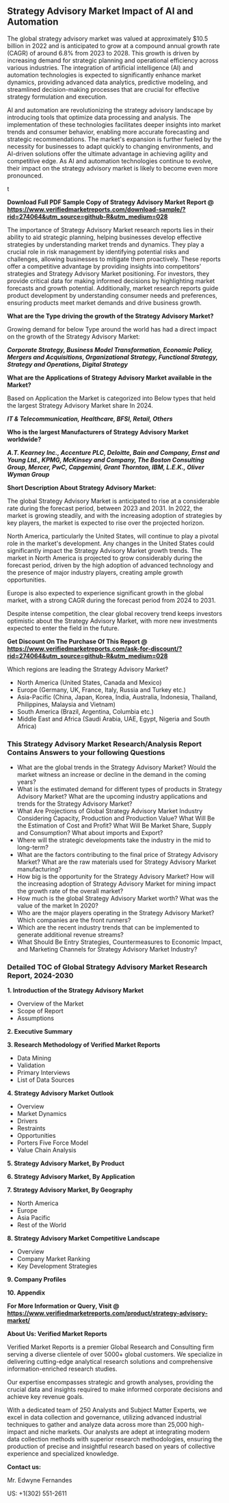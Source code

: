 <h2>Strategy Advisory Market Impact of AI and Automation</h2><p>The global strategy advisory market was valued at approximately $10.5 billion in 2022 and is anticipated to grow at a compound annual growth rate (CAGR) of around 6.8% from 2023 to 2028. This growth is driven by increasing demand for strategic planning and operational efficiency across various industries. The integration of artificial intelligence (AI) and automation technologies is expected to significantly enhance market dynamics, providing advanced data analytics, predictive modeling, and streamlined decision-making processes that are crucial for effective strategy formulation and execution.</p><p>AI and automation are revolutionizing the strategy advisory landscape by introducing tools that optimize data processing and analysis. The implementation of these technologies facilitates deeper insights into market trends and consumer behavior, enabling more accurate forecasting and strategic recommendations. The market's expansion is further fueled by the necessity for businesses to adapt quickly to changing environments, and AI-driven solutions offer the ultimate advantage in achieving agility and competitive edge. As AI and automation technologies continue to evolve, their impact on the strategy advisory market is likely to become even more pronounced.</p>t</p><p id="" class=""><strong>Download Full PDF Sample Copy of Strategy Advisory Market Report @ <a href="https://www.verifiedmarketreports.com/download-sample/?rid=274064&utm_source=github-R&utm_medium=028" target="_blank">https://www.verifiedmarketreports.com/download-sample/?rid=274064&utm_source=github-R&utm_medium=028</a></strong></p><p>The importance of&nbsp;Strategy Advisory Market research reports lies in their ability to aid strategic planning, helping businesses develop effective strategies by understanding market trends and dynamics. They play a crucial role in risk management by identifying potential risks and challenges, allowing businesses to mitigate them proactively. These reports offer a competitive advantage by providing insights into competitors' strategies and Strategy Advisory Market positioning. For investors, they provide critical data for making informed decisions by highlighting market forecasts and growth potential. Additionally, market research reports guide product development by understanding consumer needs and preferences, ensuring products meet market demands and drive business growth.</p><p><strong>What are the&nbsp;Type driving the growth of the Strategy Advisory Market?</strong></p><p id="" class="">Growing demand for below Type around the world has had a direct impact on the growth of the Strategy Advisory Market:</p><em><strong>Corporate Strategy, Business Model Transformation, Economic Policy, Mergers and Acquisitions, Organizational Strategy, Functional Strategy, Strategy and Operations, Digital Strategy</strong></em></p><strong>What are the&nbsp;Applications&nbsp;of Strategy Advisory Market available in the Market?</strong></p><p id="" class="">Based on Application the Market is categorized into Below types that held the largest Strategy Advisory Market share In 2024.</p><em><strong>IT & Telecommunication, Healthcare, BFSI, Retail, Others</strong></em></p><strong>Who is the largest Manufacturers of Strategy Advisory Market worldwide?</strong></p><p><em><strong>A.T. Kearney Inc., Accenture PLC, Deloitte, Bain and Company, Ernst and Young Ltd., KPMG, McKinsey and Company, The Boston Consulting Group, Mercer, PwC, Capgemini, Grant Thornton, IBM, L.E.K., Oliver Wyman Group</strong></em></p><p id="" class=""><strong>Short Description About Strategy Advisory Market:</strong></p><p>The global Strategy Advisory Market is anticipated to rise at a considerable rate during the forecast period, between 2023 and 2031. In 2022, the market is growing steadily, and with the increasing adoption of strategies by key players, the market is expected to rise over the projected horizon.</p><p>North America, particularly the United States, will continue to play a pivotal role in the market's development. Any changes in the United States could significantly impact the Strategy Advisory Market growth trends. The market in North America is projected to grow considerably during the forecast period, driven by the high adoption of advanced technology and the presence of major industry players, creating ample growth opportunities.</p><p>Europe is also expected to experience significant growth in the global market, with a strong CAGR during the forecast period from 2024 to 2031.</p><p>Despite intense competition, the clear global recovery trend keeps investors optimistic about the Strategy Advisory Market, with more new investments expected to enter the field in the future.</p><p id="" class=""><strong>Get Discount On The Purchase Of This Report @ <a href="https://www.verifiedmarketreports.com/ask-for-discount/?rid=274064&utm_source=github-R&utm_medium=028" target="_blank">https://www.verifiedmarketreports.com/ask-for-discount/?rid=274064&utm_source=github-R&utm_medium=028</a></strong></p>Which regions are leading the Strategy Advisory Market?</p><ul><li>North America (United States, Canada and Mexico)</li><li>Europe (Germany, UK, France, Italy, Russia and Turkey etc.)</li><li>Asia-Pacific (China, Japan, Korea, India, Australia, Indonesia, Thailand, Philippines, Malaysia and Vietnam)</li><li>South America (Brazil, Argentina, Columbia etc.)</li><li>Middle East and Africa (Saudi Arabia, UAE, Egypt, Nigeria and South Africa)</li></ul><h3 id="" class="">This Strategy Advisory Market Research/Analysis Report Contains Answers to your following Questions</h3><ul><li>What are the global trends in the Strategy Advisory Market? Would the market witness an increase or decline in the demand in the coming years?</li><li>What is the estimated demand for different types of products in Strategy Advisory Market? What are the upcoming industry applications and trends for the Strategy Advisory Market?</li><li>What Are Projections of Global Strategy Advisory Market Industry Considering Capacity, Production and Production Value? What Will Be the Estimation of Cost and Profit? What Will Be Market Share, Supply and Consumption? What about imports and Export?</li><li>Where will the strategic developments take the industry in the mid to long-term?</li><li>What are the factors contributing to the final price of Strategy Advisory Market? What are the raw materials used for Strategy Advisory Market manufacturing?</li><li>How big is the opportunity for the Strategy Advisory Market? How will the increasing adoption of Strategy Advisory Market for mining impact the growth rate of the overall market?</li><li>How much is the global Strategy Advisory Market worth? What was the value of the market In 2020?</li><li>Who are the major players operating in the Strategy Advisory Market? Which companies are the front runners?</li><li>Which are the recent industry trends that can be implemented to generate additional revenue streams?</li><li>What Should Be Entry Strategies, Countermeasures to Economic Impact, and Marketing Channels for Strategy Advisory Market Industry?</li></ul><h3 id="" class="">Detailed TOC of Global Strategy Advisory Market Research Report, 2024-2030</h3><p id="" class=""><strong>1. Introduction of the Strategy Advisory Market</strong></p><ul><li>Overview of the Market</li><li>Scope of Report</li><li>Assumptions</li></ul><p id="" class=""><strong>2. Executive Summary</strong></p><p id="" class=""><strong>3. Research Methodology of Verified Market Reports</strong></p><ul><li>Data Mining</li><li>Validation</li><li>Primary Interviews</li><li>List of Data Sources</li></ul><p id="" class=""><strong>4. Strategy Advisory Market Outlook</strong></p><ul><li>Overview</li><li>Market Dynamics</li><li>Drivers</li><li>Restraints</li><li>Opportunities</li><li>Porters Five Force Model</li><li>Value Chain Analysis</li></ul><p id="" class=""><strong>5. Strategy Advisory Market, By Product</strong></p><p id="" class=""><strong>6. Strategy Advisory Market, By Application</strong></p><p id="" class=""><strong>7. Strategy Advisory Market, By Geography</strong></p><ul><li>North America</li><li>Europe</li><li>Asia Pacific</li><li>Rest of the World</li></ul><p id="" class=""><strong>8. Strategy Advisory Market Competitive Landscape</strong></p><ul><li>Overview</li><li>Company Market Ranking</li><li>Key Development Strategies</li></ul><p id="" class=""><strong>9. Company Profiles</strong></p><p id="" class=""><strong>10. Appendix</strong></p><p id="" class=""><strong>For More Information or Query, Visit @ <a href="https://www.verifiedmarketreports.com/product/strategy-advisory-market/" target="_blank">https://www.verifiedmarketreports.com/product/strategy-advisory-market/</a></strong></p><p id="" class=""><strong>About Us: Verified Market Reports</strong></p><p id="" class="">Verified Market Reports is a premier Global Research and Consulting firm serving a diverse clientele of over 5000+ global customers. We specialize in delivering cutting-edge analytical research solutions and comprehensive information-enriched research studies.</p><p id="" class="">Our expertise encompasses strategic and growth analyses, providing the crucial data and insights required to make informed corporate decisions and achieve key revenue goals.</p><p id="" class="">With a dedicated team of 250 Analysts and Subject Matter Experts, we excel in data collection and governance, utilizing advanced industrial techniques to gather and analyze data across more than 25,000 high-impact and niche markets. Our analysts are adept at integrating modern data collection methods with superior research methodologies, ensuring the production of precise and insightful research based on years of collective experience and specialized knowledge.</p><p id="" class=""><strong>Contact us:</strong></p><p id="" class="">Mr. Edwyne Fernandes</p><p id="" class="">US: +1(302) 551-2611</p>
